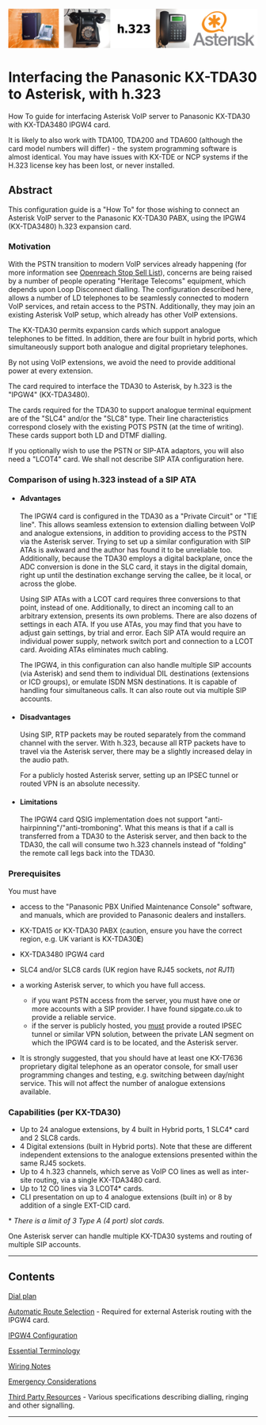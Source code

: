 ![Banner image](./banner.png)

# Interfacing the Panasonic KX-TDA30 to Asterisk, with h.323

How To guide for interfacing Asterisk VoIP server to Panasonic KX-TDA30 with KX-TDA3480 IPGW4 card.

It is likely to also work with TDA100, TDA200 and TDA600 (although the card model numbers will differ) - the system programming software is almost identical.  You may have issues with KX-TDE or NCP systems if the H.323 license key has been lost, or never installed.

## Abstract

This configuration guide is a "How To" for those wishing to connect an Asterisk VoIP server to the Panasonic KX-TDA30 PABX, using the IPGW4 (KX-TDA3480) h.323 expansion card.

### Motivation

With the PSTN transition to modern VoIP services already happening (for more information see [Openreach Stop Sell List](https://www.openreach.co.uk/cpportal/products/product-withdrawal/stop-sells-updates)), concerns are being raised by a number of people operating "Heritage Telecoms" equipment, which depends upon Loop Disconnect dialling.  The configuration described here, allows a number of LD telephones to be seamlessly connected to modern VoIP services, and retain access to the PSTN.  Additionally, they may join an existing Asterisk VoIP setup, which already has other VoIP extensions.

The KX-TDA30 permits expansion cards which support analogue telephones to be fitted.  In addition, there are four built in hybrid ports, which simultaneously support both analogue and digital proprietary telephones.

By not using VoIP extensions, we avoid the need to provide additional power at every extension.

The card required to interface the TDA30 to Asterisk, by h.323 is the "IPGW4" (KX-TDA3480).

The cards required for the TDA30 to support analogue terminal equipment are of the "SLC4" and/or the "SLC8" type.  Their line characteristics correspond closely with the existing POTS PSTN (at the time of writing).  These cards support both LD and DTMF dialling.

If you optionally wish to use the PSTN or SIP-ATA adaptors, you will also need a "LCOT4" card.  We shall not describe SIP ATA configuration here.

### Comparison of using h.323 instead of a SIP ATA

- #### Advantages
  The IPGW4 card is configured in the TDA30 as a "Private Circuit" or "TIE line".  This allows seamless extension to extension dialling between VoIP and analogue extensions, in addition to providing access to the PSTN via the Asterisk server.  Trying to set up a similar configuration with SIP ATAs is awkward and the author has found it to be unreliable too.  Additionally, because the TDA30 employs a digital backplane, once the ADC conversion is done in the SLC card, it stays in the digital domain, right up until the destination exchange serving the callee, be it local, or across the globe.

  Using SIP ATAs with a LCOT card requires three conversions to that point, instead of one.  Additionally, to direct an incoming call to an arbitrary extension, presents its own problems.  There are also dozens of settings in each ATA.  If you use ATAs, you may find that you have to adjust gain settings, by trial and error.  Each SIP ATA would require an individual power supply, network switch port and connection to a LCOT card.  Avoiding ATAs eliminates much cabling.

  The IPGW4, in this configuration can also handle multiple SIP accounts (via Asterisk) and send them to individual DIL destinations (extensions or ICD groups), or emulate ISDN MSN destinations.  It is capable of handling four simultaneous calls.  It can also route out via multiple SIP accounts.

- #### Disadvantages

  Using SIP, RTP packets may be routed separately from the command channel with the server.  With h.323, because all RTP packets have to travel via the Asterisk server, there may be a slightly increased delay in the audio path.

  For a publicly hosted Asterisk server, setting up an IPSEC tunnel or routed VPN is an absolute necessity.
  
- #### Limitations

  The IPGW4 card QSIG implementation does not support "anti-hairpinning"/"anti-tromboning".  What this means is that if a call is transferred from a TDA30 to the Asterisk server, and then back to the TDA30, the call will consume two h.323 channels instead of "folding" the remote call legs back into the TDA30.



### Prerequisites

You must have 

- access to the "Panasonic PBX Unified Maintenance Console" software, and manuals, which are provided to Panasonic dealers and installers.

- KX-TDA15 or KX-TDA30 PABX (caution, ensure you have the correct region, e.g. UK variant is KX-TDA30**E**)

- KX-TDA3480 IPGW4 card

- SLC4 and/or SLC8 cards (UK region have RJ45 sockets, *not RJ11*)

- a working Asterisk server, to which you have full access. 
  - if you want PSTN access from the server, you must have one or more accounts with a SIP provider. I have found sipgate.co.uk to provide a reliable service.
  - if the server is publicly hosted, you <ins>must</ins> provide a routed IPSEC tunnel or similar VPN solution, between the private LAN segment on which the IPGW4 card is to be located, and the Asterisk server.
- It is strongly suggested, that you should have at least one KX-T7636 proprietary digital telephone as an operator console, for small user programming changes and testing, e.g. switching between day/night service.  This will not affect the number of analogue extensions available.

### Capabilities (per KX-TDA30)

- Up to 24 analogue extensions, by 4 built in Hybrid ports, 1 SLC4* card and 2 SLC8 cards.
- 4 Digital extensions (built in Hybrid ports).  Note that these are different independent extensions to the analogue extensions presented within the same RJ45 sockets.
- Up to 4 h.323 channels, which serve as VoIP CO lines as well as inter-site routing, via a single KX-TDA3480 card.
- Up to 12 CO lines via 3 LCOT4* cards.
- CLI presentation on up to 4 analogue extensions (built in) or 8 by addition of a single EXT-CID card.

\* *There is a limit of 3 Type A (4 port) slot cards.*

One Asterisk server can handle multiple KX-TDA30 systems and routing of multiple SIP accounts.

---

## Contents

[Dial plan](./content/Dialplan.md)

[Automatic Route Selection](./content/ARS.md) - Required for external Asterisk routing with the IPGW4 card.

[IPGW4 Configuration](./content/IPGW4.md) 

[Essential Terminology](./content/Terminology.md) 

[Wiring Notes](./content/WiringNotes.md) 

[Emergency Considerations](./content/OtherConsiderations.md) 

[Third Party Resources](./Third%20Party%20Resources/README.md) - Various specifications describing dialling, ringing and other signalling.

----

